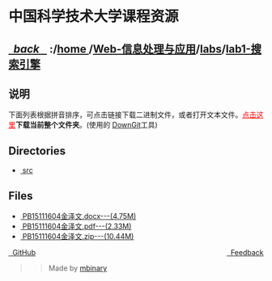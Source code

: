 
<!--
<head>
    <meta http-equiv="content-type" content="text/html; charset=utf-8">
    <title> 中国科学技术大学课程资源</title>
</head>
-->
# 中国科学技术大学课程资源

<div>
  <h2>
    <a href="../index.html">&nbsp;&nbsp;<i class="fa fa-level-up">back </i>&nbsp;&nbsp;</a>
    :/<a href="../../../index.html">home <i class="fa fa-home"></i></a>/<a href="../../index.html">Web-信息处理与应用</a>/<a href="../index.html">labs</a>/<a href="index.html">lab1-搜索引擎</a>
  </h2>
</div>

## 说明
下面列表根据拼音排序，可点击链接下载二进制文件，或者打开文本文件。<a href="http://downgit.zhoudaxiaa.com/#/home?url=https://github.com/USTC-Resource/USTC-Course/tree/master/Web-信息处理与应用/labs/lab1-搜索引擎" style="color:red">点击这里</a>**下载当前整个文件夹**。(使用的 [DownGit](downgit.zhoudaxiaa.com)工具)

## Directories
<ul><li><a href="src/index.html"><i class="fa fa-folder"></i>&nbsp;src</a></li></ul>

## Files
<ul><li><a href="https://raw.githubusercontent.com/USTC-Resource/USTC-Course/master/Web-信息处理与应用/labs/lab1-搜索引擎/PB15111604金泽文.docx"><i class="fa fa-file-word-o"></i>&nbsp;PB15111604金泽文.docx---(4.75M)</a></li>
<li><a href="https://raw.githubusercontent.com/USTC-Resource/USTC-Course/master/Web-信息处理与应用/labs/lab1-搜索引擎/PB15111604金泽文.pdf"><i class="fa fa-file-pdf-o"></i>&nbsp;PB15111604金泽文.pdf---(2.33M)</a></li>
<li><a href="https://raw.githubusercontent.com/USTC-Resource/USTC-Course/master/Web-信息处理与应用/labs/lab1-搜索引擎/PB15111604金泽文.zip"><i class="fa fa-file-zip-o"></i>&nbsp;PB15111604金泽文.zip---(10.44M)</a></li></ul>

<div style="text-decration:underline;display:inline">
  <a href="https://github.com/USTC-Resource/USTC-Course.git" target="_blank" rel="external"><i class="fa fa-github"></i>&nbsp; GitHub</a>
  <a href="mailto:&#122;huheqin1@gmail?subject=反馈与建议" style="float:right" target="_blank" rel="external"><i class="fa fa-envelope"></i>&nbsp; Feedback</a>
</div>

>>Made by [mbinary](https://mbinary.xyz)


